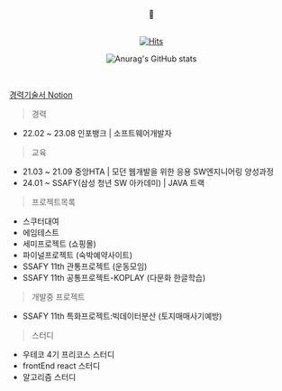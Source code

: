 
<!---
- 👀 I’m interested in ...
- 🌱 I’m currently learning ...
- 💞️ I’m looking to collaborate on ...
- 📫 How to reach me ...
--->
  <div align=center>
	👋 
  <br>
  <br>
  
[![Hits](https://hits.seeyoufarm.com/api/count/incr/badge.svg?url=https%3A%2F%2Fgithub.com%2Fjiyoung-Heo%2Fhit-counter&count_bg=%23282A36&title_bg=%23DD6387&icon=&icon_color=%23E7E7E7&title=hits&edge_flat=false)](https://hits.seeyoufarm.com)
  
  ![Anurag's GitHub stats](https://github-readme-stats.vercel.app/api?username=jiyoung-Heo&&show_icons=true&theme=dracula)
  
  <br> 
  </div>

  [경력기술서 Notion](https://gz3ro.notion.site/290959cc55fd453290d0125ae87470ce?pvs=4)

  > 경력
  - 22.02 ~ 23.08 인포뱅크 | 소프트웨어개발자
  
  > 교육
  - 21.03 ~ 21.09 중앙HTA | 모던 웹개발을 위한 응용 SW엔지니어링 양성과정
  - 24.01 ~ SSAFY(삼성 청년 SW 아카데미) | JAVA 트랙
  
  > 프로젝트목록
  - 스쿠터대여
  - 에임테스트
  - 세미프로젝트 (쇼핑몰)
  - 파이널프로젝트 (숙박예약사이트)
  - SSAFY 11th 관통프로젝트 (운동모임)
  - SSAFY 11th 공통프로젝트-KOPLAY (다문화 한글학습)
  
  > 개발중 프로젝트
  - SSAFY 11th 특화프로젝트:빅데이터분산 (토지매매사기예방)

  > 스터디
  - 우테코 4기 프리코스 스터디
  - frontEnd react 스터디
  - 알고리즘 스터디

<!--
#282A36 : 드라큘라배경색
#DD6387 : 드라큘라 포인트색
-->


<!---
jiyoung-Heo/jiyoung-Heo is a ✨ special ✨ repository because its `README.md` (this file) appears on your GitHub profile.
You can click the Preview link to take a look at your changes.
--->
